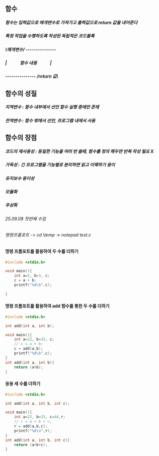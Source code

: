 ## 함수
##### 함수는 입력값으로 매개변수로 가져가고 출력값으로 return 값을 내어준다
##### 특정 작업을 수행하도록 작성된 독립적은 코드블록
##### \매개변수/ ---------------
##### |　　　함수 내용　　　| 
##### --------------- /return 값\

## 함수의 성질
##### 지역변수 : 함수 내부에서 선언 함수 실행 중에만 존재
##### 전역변수 : 함수 밖에서 선언, 프로그램 내에서 사용

## 함수의 장점
##### 코드의 재사용성 : 동일한 기능을 여러 번 쓸때, 함수를 정의 해두면 반복 작성 필요 X
##### 가독성 : 긴 프로그램을 기능별로 분리하면 읽고 이해하기 용이
##### 유지보수 용이성
##### 모듈화
##### 추상화

###### 25.09.08 첫번째 수업
###### 명령프롬포트 -> cd \temp -> notepad test.c
#### 명령 프롬포트를 활용하여 두 수를 더하기
```c
#include <stdio.h>

void main(){
	int a=2, b=3, c;
	c = a + b;
	printf("%d\b",c);
	
}
```
#### 명령 프롬포트를 활용하여 add 함수를 통한 두 수를 더하기
```c
#include <stdio.h>

int add(int a, int b);

void main(){
	int a=22, b=33, c;
	// c = a + b;
	c = add(a,b);
	printf("%d\b",c);
}
int add(int a, int b){
	return (a+b);
}
```
#### 응용 세 수를 더하기
```c
#include <stdio.h>

int add(int a, int b, int c);

void main(){
	int a=22, b=33, c=44,r;
	// r = a + b + c;
	r = add(a,b,c);
	printf("%d\n",r);
}
int add(int a, int b, int c){
	return (a+b+c);
}
```


